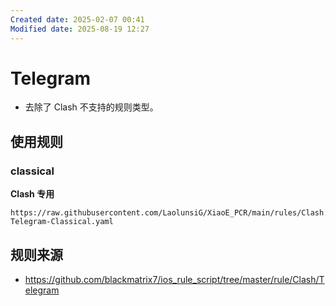 ```yaml
---
Created date: 2025-02-07 00:41
Modified date: 2025-08-19 12:27
---
```

# Telegram

- 去除了 Clash 不支持的规则类型。

## 使用规则

### classical

**Clash 专用**

```
https://raw.githubusercontent.com/LaolunsiG/XiaoE_PCR/main/rules/Clash.Meta/Telegram/Clash-Telegram-Classical.yaml
```

## 规则来源

- https://github.com/blackmatrix7/ios_rule_script/tree/master/rule/Clash/Telegram
